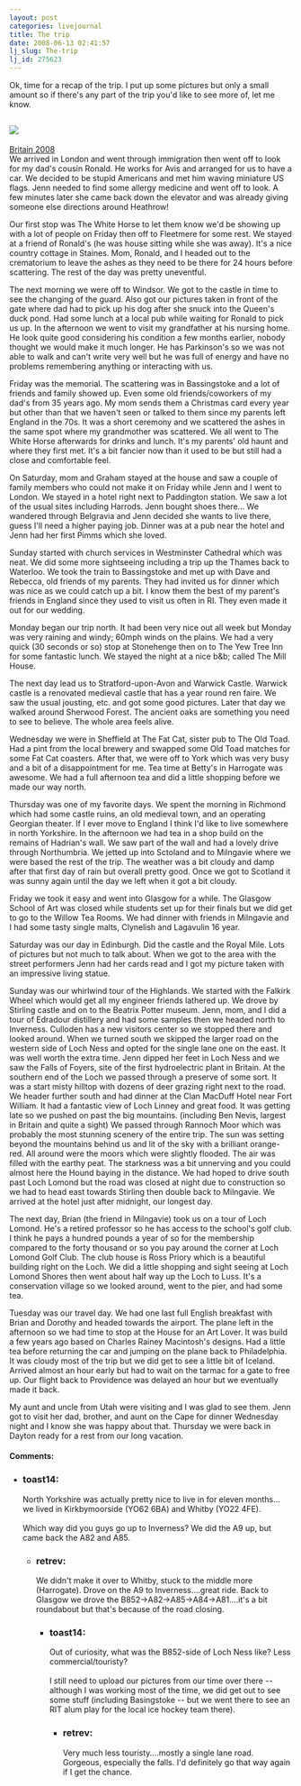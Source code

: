 ```yaml
---
layout: post
categories: livejournal
title: The trip
date: 2008-06-13 02:41:57
lj_slug: The-trip
lj_id: 275623
---
```

Ok, time for a recap of the trip. I put up some pictures but only a small amount so if there's any part of the trip you'd like to see more of, let me know.  



[![](http://lh6.ggpht.com/pythonpimp/SFEY1TxkVrE/AAAAAAAABsA/iHDqgX3EoKE/s160-c/Britain2008.jpg)](http://picasaweb.google.com/pythonpimp/Britain2008)  
---  
[Britain 2008](http://picasaweb.google.com/pythonpimp/Britain2008)  
We arrived in London and went through immigration then went off to look for my dad's cousin Ronald. He works for Avis and arranged for us to have a car. We decided to be stupid Americans and met him waving miniature US flags. Jenn needed to find some allergy medicine and went off to look. A few minutes later she came back down the elevator and was already giving someone else directions around Heathrow!  



Our first stop was The White Horse to let them know we'd be showing up with a lot of people on Friday then off to Fleetmere for some rest. We stayed at a friend of Ronald's (he was house sitting while she was away). It's a nice country cottage in Staines. Mom, Ronald, and I headed out to the crematorium to leave the ashes as they need to be there for 24 hours before scattering. The rest of the day was pretty uneventful.  



The next morning we were off to Windsor. We got to the castle in time to see the changing of the guard. Also got our pictures taken in front of the gate where dad had to pick up his dog after she snuck into the Queen's duck pond. Had some lunch at a local pub while waiting for Ronald to pick us up. In the afternoon we went to visit my grandfather at his nursing home. He look quite good considering his condition a few months earlier, nobody thought we would make it much longer. He has Parkinson's so we was not able to walk and can't write very well but he was full of energy and have no problems remembering anything or interacting with us.  



Friday was the memorial. The scattering was in Bassingstoke and a lot of friends and family showed up. Even some old friends/coworkers of my dad's from 35 years ago. My mom sends them a Christmas card every year but other than that we haven't seen or talked to them since my parents left England in the 70s. It was a short ceremony and we scattered the ashes in the same spot where my grandmother was scattered. We all went to The White Horse afterwards for drinks and lunch. It's my parents' old haunt and where they first met. It's a bit fancier now than it used to be but still had a close and comfortable feel.  



On Saturday, mom and Graham stayed at the house and saw a couple of family members who could not make it on Friday while Jenn and I went to London. We stayed in a hotel right next to Paddington station. We saw a lot of the usual sites including Harrods. Jenn bought shoes there... We wandered through Belgravia and Jenn decided she wants to live there, guess I'll need a higher paying job. Dinner was at a pub near the hotel and Jenn had her first Pimms which she loved.  



Sunday started with church services in Westminster Cathedral which was neat. We did some more sightseeing including a trip up the Thames back to Waterloo. We took the train to Bassingstoke and met up with Dave and Rebecca, old friends of my parents. They had invited us for dinner which was nice as we could catch up a bit. I know them the best of my parent's friends in England since they used to visit us often in RI. They even made it out for our wedding.  



Monday began our trip north. It had been very nice out all week but Monday was very raining and windy; 60mph winds on the plains. We had a very quick (30 seconds or so) stop at Stonehenge then on to The Yew Tree Inn for some fantastic lunch. We stayed the night at a nice b&amp;b; called The Mill House.  



The next day lead us to Stratford-upon-Avon and Warwick Castle. Warwick castle is a renovated medieval castle that has a year round ren faire. We saw the usual jousting, etc. and got some good pictures. Later that day we walked around Sherwood Forest. The ancient oaks are something you need to see to believe. The whole area feels alive.  



Wednesday we were in Sheffield at The Fat Cat, sister pub to The Old Toad. Had a pint from the local brewery and swapped some Old Toad matches for some Fat Cat coasters. After that, we were off to York which was very busy and a bit of a disappointment for me. Tea time at Betty's in Harrogate was awesome. We had a full afternoon tea and did a little shopping before we made our way north.  



Thursday was one of my favorite days. We spent the morning in Richmond which had some castle ruins, an old medieval town, and an operating Georgian theater. If I ever move to England I think I'd like to live somewhere in north Yorkshire. In the afternoon we had tea in a shop build on the remains of Hadrian's wall. We saw part of the wall and had a lovely drive through Northumbria. We jetted up into Sctoland and to Milngavie where we were based the rest of the trip. The weather was a bit cloudy and damp after that first day of rain but overall pretty good. Once we got to Scotland it was sunny again until the day we left when it got a bit cloudy.  



Friday we took it easy and went into Glasgow for a while. The Glasgow School of Art was closed while students set up for their finals but we did get to go to the Willow Tea Rooms. We had dinner with friends in Milngavie and I had some tasty single malts, Clynelish and Lagavulin 16 year.  



Saturday was our day in Edinburgh. Did the castle and the Royal Mile. Lots of pictures but not much to talk about. When we got to the area with the street performers Jenn had her cards read and I got my picture taken with an impressive living statue.  



Sunday was our whirlwind tour of the Highlands. We started with the Falkirk Wheel which would get all my engineer friends lathered up. We drove by Stirling castle and on to the Beatrix Potter museum. Jenn, mom, and I did a tour of Edradour distillery and had some samples then we headed north to Inverness. Culloden has a new visitors center so we stopped there and looked around. When we turned south we skipped the larger road on the western side of Loch Ness and opted for the single lane one on the east. It was well worth the extra time. Jenn dipped her feet in Loch Ness and we saw the Falls of Foyers, site of the first hydroelectric plant in Britain. At the southern end of the Loch we passed through a preserve of some sort. It was a start misty hilltop with dozens of deer grazing right next to the road. We header further south and had dinner at the Clan MacDuff Hotel near Fort William. It had a fantastic view of Loch Linney and great food. It was getting late so we pushed on past the big mountains. (including Ben Nevis, largest in Britain and quite a sight) We passed through Rannoch Moor which was probably the most stunning scenery of the entire trip. The sun was setting beyond the mountains behind us and lit of the sky with a brilliant orange-red. All around were the moors which were slightly flooded. The air was filled with the earthy peat. The starkness was a bit unnerving and you could almost here the Hound baying in the distance. We had hoped to drive south past Loch Lomond but the road was closed at night due to construction so we had to head east towards Stirling then double back to Milngavie. We arrived at the hotel just after midnight, our longest day.  



The next day, Brian (the friend in Milngavie) took us on a tour of Loch Lomond. He's a retired professor so he has access to the school's golf club. I think he pays a hundred pounds a year of so for the membership compared to the forty thousand or so you pay around the corner at Loch Lomond Golf Club. The club house is Ross Priory which is a beautiful building right on the Loch. We did a little shopping and sight seeing at Loch Lomond Shores then went about half way up the Loch to Luss. It's a conservation village so we looked around, went to the pier, and had some tea.  



Tuesday was our travel day. We had one last full English breakfast with Brian and Dorothy and headed towards the airport. The plane left in the afternoon so we had time to stop at the House for an Art Lover. It was build a few years ago based on Charles Rainey Macintosh's designs. Had a little tea before returning the car and jumping on the plane back to Philadelphia. It was cloudy most of the trip but we did get to see a little bit of Iceland. Arrived almost an hour early but had to wait on the tarmac for a gate to free up. Our flight back to Providence was delayed an hour but we eventually made it back.  



My aunt and uncle from Utah were visiting and I was glad to see them. Jenn got to visit her dad, brother, and aunt on the Cape for dinner Wednesday night and I know she was happy about that. Thursday we were back in Dayton ready for a rest from our long vacation.


<div id="comments"><h4>Comments:</h4><div class="lj-comments"><ul>
<li><h3>toast14: </h3>
<a id="comment-887"></a>
<p>North Yorkshire was actually pretty nice to live in for eleven months...  we lived in Kirkbymoorside (YO62 6BA) and Whitby (YO22 4FE).<br>
<br>
Which way did you guys go up to Inverness?  We did the A9 up, but came back the A82 and A85.</p>
<ul>
<li><h3>retrev: </h3>
<a id="comment-888"></a>
<p>We didn't make it over to Whitby, stuck to the middle more (Harrogate). Drove on the A9 to Inverness....great ride. Back to Glasgow we drove the B852-&gt;A82-&gt;A85-&gt;A84-&gt;A81....it's a bit roundabout but that's because of the road closing.</p>
<ul>
<li><h3>toast14: </h3>
<a id="comment-889"></a>
<p>Out of curiosity, what was the B852-side of Loch Ness like?  Less commercial/touristy?<br>
<br>
I still need to upload our pictures from our time over there -- although I was working most of the time, we did get out to see some stuff (including Basingstoke -- but we went there to see an RIT alum play for the local ice hockey team there).</p>
<ul>
<li><h3>retrev: </h3>
<a id="comment-890"></a>
<p>Very much less touristy....mostly a single lane road. Gorgeous, especially the falls. I'd definitely go that way again if I get the chance.</p>
</li>
</ul>
</li>
</ul>
</li>
</ul>
</li>
</ul></div></div>
